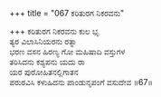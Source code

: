 +++
title = "067 ಕರಿತುರಗ ನಿಕರವನು"

+++
ಕರಿತುರಗ ನಿಕರವನು ಕುಲ ಭೃ  
ತ್ಯರ ವಿಲಾಸಿನಿಯರನು ರತ್ನಾ  
ಭರಣ ವಸನ ಹಿರಣ್ಯ ಗೋ ಮಹಿಷಾದಿ ವಸ್ತುಗಳ  
ತರಿಸಿದನು ಕಶ್ಯಪನು ಯದು ರಾ  
ಯರ ಪುರೋಹಿತನಲ್ಲಿಗಾತನ  
ಪರುಠವಿಸಿ ಕಳುಹಿದನು ಪಾಂಡುನೃಪಂಗೆ ವಸುದೇವ    ॥67॥